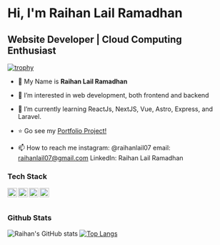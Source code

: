 # Hi, I'm Raihan Lail Ramadhan
## Website Developer | Cloud Computing Enthusiast
[![trophy](https://github-profile-trophy.vercel.app/?username=raihanlail&theme=onedark)](https://github.com/ryo-ma/github-profile-trophy)

- 👋 My Name is **Raihan Lail Ramadhan**
- 👀 I’m interested in web development, both frontend and backend
- 🌱 I’m currently learning ReactJs, NextJS, Vue, Astro, Express, and Laravel.
- ⭐ Go see my [Portfolio Project!](https://lail-personal-portfolio.vercel.app/)

- 📫 How to reach me 
instagram: @raihanlail07
email: raihanlail07@gmail.com
LinkedIn: Raihan Lail Ramadhan

### Tech Stack
  <a href="#"><img align="left" alt="JavaScript" title="JavaScript" width="21px" src="https://upload.wikimedia.org/wikipedia/commons/9/99/Unofficial_JavaScript_logo_2.svg" /></a>
  <a href="https://nodejs.org/"><img align="left" alt="NodeJS" title="NodeJS" width="21px" src="https://seeklogo.com/images/N/nodejs-logo-FBE122E377-seeklogo.com.png" /></a>
  <a href="https://reactjs.org/"><img align="left" alt="React" title="React" width="21px" src="https://cdn.worldvectorlogo.com/logos/react-2.svg" /></a>
  <a href="https://nextjs.org/"><img align="left" alt="Next" title="Next (React SSR Framework)" width="21px" src="https://iconape.com/wp-content/files/gm/82643/svg/next-js.svg" /></a>
  <br>
  <br>

<!---
raihanlail/raihanlail is a ✨ special ✨ repository because its `README.md` (this file) appears on your GitHub profile.
You can click the Preview link to take a look at your changes.
--->
### Github Stats
![Raihan's GitHub stats](https://github-readme-stats.vercel.app/api?username=raihanlail&show_icons=true&theme=tokyonight)
[![Top Langs](https://github-readme-stats.vercel.app/api/top-langs/?username=raihanlail&layout=donut)](https://github.com/anuraghazra/github-readme-stats) 

